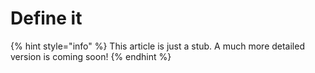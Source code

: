 # Define it

{% hint style="info" %}
This article is just a stub. A much more detailed version is coming soon!
{% endhint %}



